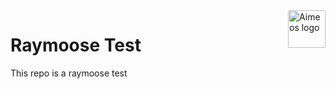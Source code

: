 <a href="https://raymoose.org/">
    <img src="https://aimeos.org/fileadmin/template/icons/logo.png" alt="Aimeos logo" title="Aimeos" align="right" height="60" />
</a>

Raymoose Test
======================

This repo is a raymoose test
